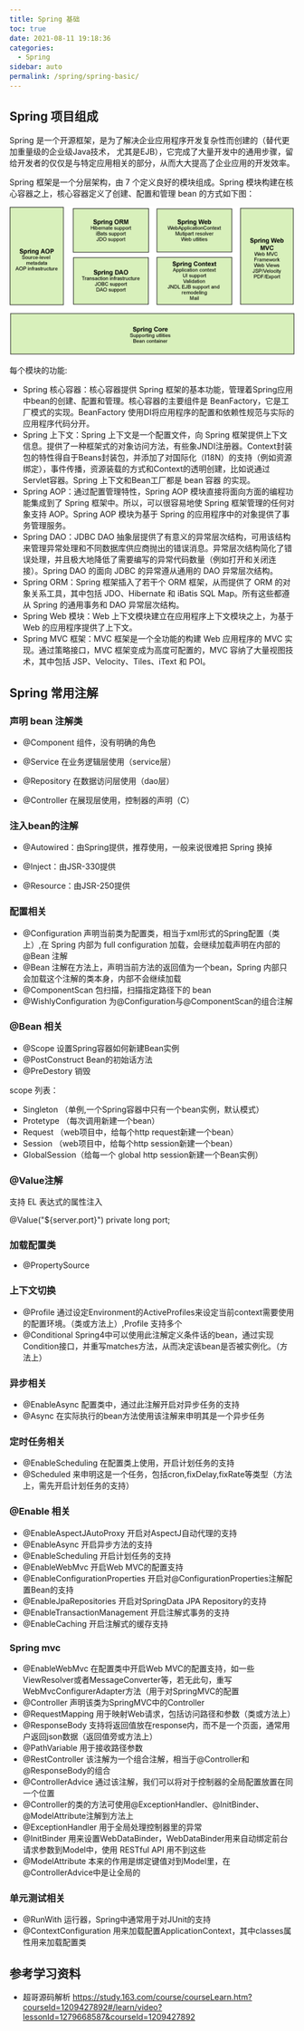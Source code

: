 ```yaml
---
title: Spring 基础
toc: true
date: 2021-08-11 19:18:36
categories: 
  - Spring
sidebar: auto
permalink: /spring/spring-basic/
---
```


## Spring 项目组成

Spring 是一个开源框架，是为了解决企业应用程序开发复杂性而创建的（替代更加重量级的企业级Java技术， 尤其是EJB），它完成了大量开发中的通用步骤，留给开发者的仅仅是与特定应用相关的部分，从而大大提高了企业应用的开发效率。

Spring 框架是一个分层架构，由 7 个定义良好的模块组成。Spring 模块构建在核心容器之上，核心容器定义了创建、配置和管理 bean 的方式如下图：

![](./spring-basic/spring-architecture.gif)


每个模块的功能: 


- Spring 核心容器：核心容器提供 Spring 框架的基本功能，管理着Spring应用中bean的创建、配置和管理。核心容器的主要组件是 BeanFactory，它是工厂模式的实现。BeanFactory 使用DI将应用程序的配置和依赖性规范与实际的应用程序代码分开。
- Spring 上下文：Spring 上下文是一个配置文件，向 Spring 框架提供上下文信息。提供了一种框架式的对象访问方法，有些象JNDI注册器。Context封装包的特性得自于Beans封装包，并添加了对国际化（I18N）的支持（例如资源绑定），事件传播，资源装载的方式和Context的透明创建，比如说通过Servlet容器。Spring 上下文和Bean工厂都是 bean 容器 的实现。
- Spring AOP：通过配置管理特性，Spring AOP 模块直接将面向方面的编程功能集成到了 Spring 框架中。所以，可以很容易地使 Spring 框架管理的任何对象支持 AOP。Spring AOP 模块为基于 Spring 的应用程序中的对象提供了事务管理服务。
- Spring DAO：JDBC DAO 抽象层提供了有意义的异常层次结构，可用该结构来管理异常处理和不同数据库供应商抛出的错误消息。异常层次结构简化了错误处理，并且极大地降低了需要编写的异常代码数量（例如打开和关闭连接）。Spring DAO 的面向 JDBC 的异常遵从通用的 DAO 异常层次结构。
- Spring ORM：Spring 框架插入了若干个 ORM 框架，从而提供了 ORM 的对象关系工具，其中包括 JDO、Hibernate 和 iBatis SQL Map。所有这些都遵从 Spring 的通用事务和 DAO 异常层次结构。
- Spring Web 模块：Web 上下文模块建立在应用程序上下文模块之上，为基于 Web 的应用程序提供了上下文。
- Spring MVC 框架：MVC 框架是一个全功能的构建 Web 应用程序的 MVC 实现。通过策略接口，MVC 框架变成为高度可配置的，MVC 容纳了大量视图技术，其中包括 JSP、Velocity、Tiles、iText 和 POI。

## Spring 常用注解

### 声明 bean  注解类

- @Component 组件，没有明确的角色

- @Service 在业务逻辑层使用（service层）

- @Repository 在数据访问层使用（dao层）

- @Controller 在展现层使用，控制器的声明（C）


### 注入bean的注解

- @Autowired：由Spring提供，推荐使用，一般来说很难把 Spring 换掉

- @Inject：由JSR-330提供

- @Resource：由JSR-250提供

### 配置相关

- @Configuration 声明当前类为配置类，相当于xml形式的Spring配置（类上）,在 Spring 内部为 full configuration 加载，会继续加载声明在内部的 @Bean 注解
- @Bean 注解在方法上，声明当前方法的返回值为一个bean，Spring 内部只会加载这个注解的类本身，内部不会继续加载
- @ComponentScan 包扫描，扫描指定路径下的 bean
- @WishlyConfiguration 为@Configuration与@ComponentScan的组合注解


### @Bean 相关

- @Scope 设置Spring容器如何新建Bean实例
- @PostConstruct Bean的初始话方法
- @PreDestory 销毁


scope 列表：


- Singleton （单例,一个Spring容器中只有一个bean实例，默认模式）
- Protetype （每次调用新建一个bean）
- Request （web项目中，给每个http request新建一个bean）
- Session （web项目中，给每个http session新建一个bean）
- GlobalSession（给每一个 global http session新建一个Bean实例）
  

### @Value注解

支持 EL 表达式的属性注入

@Value("${server.port}")
private long port;

### 加载配置类 

- @PropertySource

### 上下文切换

- @Profile 通过设定Environment的ActiveProfiles来设定当前context需要使用的配置环境。（类或方法上）,Profile 支持多个
- @Conditional Spring4中可以使用此注解定义条件话的bean，通过实现Condition接口，并重写matches方法，从而决定该bean是否被实例化。（方法上）


### 异步相关

- @EnableAsync 配置类中，通过此注解开启对异步任务的支持
- @Async 在实际执行的bean方法使用该注解来申明其是一个异步任务

### 定时任务相关

- @EnableScheduling 在配置类上使用，开启计划任务的支持
- @Scheduled 来申明这是一个任务，包括cron,fixDelay,fixRate等类型（方法上，需先开启计划任务的支持）

### @Enable 相关


- @EnableAspectJAutoProxy 开启对AspectJ自动代理的支持
- @EnableAsync 开启异步方法的支持
- @EnableScheduling 开启计划任务的支持
- @EnableWebMvc 开启Web MVC的配置支持
- @EnableConfigurationProperties 开启对@ConfigurationProperties注解配置Bean的支持
- @EnableJpaRepositories 开启对SpringData JPA Repository的支持
- @EnableTransactionManagement 开启注解式事务的支持
- @EnableCaching 开启注解式的缓存支持


### Spring mvc

- @EnableWebMvc 在配置类中开启Web MVC的配置支持，如一些ViewResolver或者MessageConverter等，若无此句，重写WebMvcConfigurerAdapter方法（用于对SpringMVC的配置
- @Controller 声明该类为SpringMVC中的Controller
- @RequestMapping 用于映射Web请求，包括访问路径和参数（类或方法上）
- @ResponseBody 支持将返回值放在response内，而不是一个页面，通常用户返回json数据（返回值旁或方法上）
- @PathVariable 用于接收路径参数
- @RestController 该注解为一个组合注解，相当于@Controller和@ResponseBody的组合
- @ControllerAdvice 通过该注解，我们可以将对于控制器的全局配置放置在同一个位置
- @Controller的类的方法可使用@ExceptionHandler、@InitBinder、@ModelAttribute注解到方法上
- @ExceptionHandler 用于全局处理控制器里的异常
- @InitBinder 用来设置WebDataBinder，WebDataBinder用来自动绑定前台请求参数到Model中，使用 RESTful API 用不到这些
- @ModelAttribute 本来的作用是绑定键值对到Model里，在@ControllerAdvice中是让全局的

### 单元测试相关

- @RunWith 运行器，Spring中通常用于对JUnit的支持
- @ContextConfiguration 用来加载配置ApplicationContext，其中classes属性用来加载配置类

## 参考学习资料

- 超哥源码解析 https://study.163.com/course/courseLearn.htm?courseId=1209427892#/learn/video?lessonId=1279668587&courseId=1209427892
